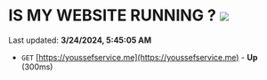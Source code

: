 # IS MY WEBSITE RUNNING ? [![](https://img.shields.io/static/v1?label=Sponsor&message=%E2%9D%A4&logo=GitHub&color=%23fe8e86)](https://github.com/sponsors/<username>)

Last updated: **3/24/2024, 5:45:05 AM**

- `GET` [https://youssefservice.me](https://youssefservice.me) - **Up** (300ms)
